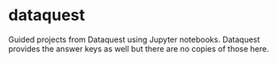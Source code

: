# dataquest
Guided projects from Dataquest using Jupyter notebooks.
Dataquest provides the answer keys as well but there are no copies of those here.
